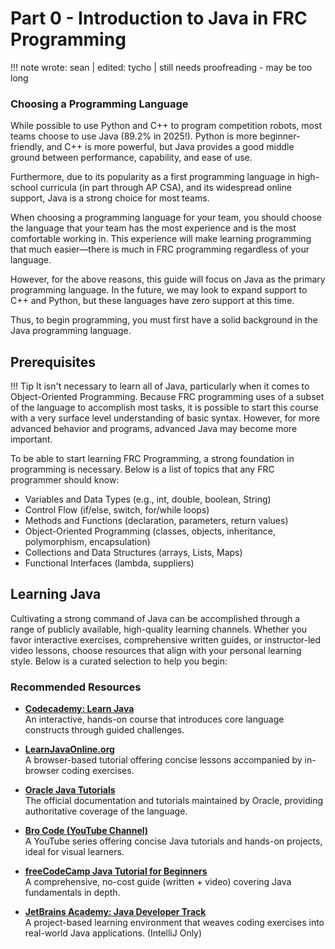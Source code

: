 # Part 0 - Introduction to Java in FRC Programming

!!! note
    wrote: sean | edited: tycho | still needs proofreading - may be too long

### Choosing a Programming Language
While possible to use Python and C++ to program competition robots, most teams choose to use Java (89.2% in 2025!). Python is more beginner-friendly, and C++ is more powerful, but Java provides a good middle ground between performance, capability, and ease of use. 

Furthermore, due to its popularity as a first programming language in high-school curricula (in part through AP CSA), and its widespread online support, Java is a strong choice for most teams. 

When choosing a programming language for your team, you should choose the language that your team has the most experience and is the most comfortable working in. This experience will make learning programming that much easier—there is much in FRC programming regardless of your language. 

However, for the above reasons, this guide will focus on Java as the primary programming language. In the future, we may look to expand support to C++ and Python, but these languages have zero support at this time. 

Thus, to begin programming, you must first have a solid background in the Java programming language.


## Prerequisites
!!! Tip
    It isn't necessary to learn all of Java, particularly when it comes to Object-Oriented Programming. Because FRC programming uses of a subset of the language to accomplish most tasks, it is possible to start this course with a very surface level understanding of basic syntax. However, for more advanced behavior and programs, advanced Java may become more important. 


To be able to start learning FRC Programming, a strong foundation in programming is necessary. Below is a list of topics that any FRC programmer should know:

 - Variables and Data Types (e.g., int, double, boolean, String)
 - Control Flow (if/else, switch, for/while loops)
 - Methods and Functions (declaration, parameters, return values)
 - Object-Oriented Programming (classes, objects, inheritance, polymorphism, encapsulation)
 - Collections and Data Structures (arrays, Lists, Maps)
 - Functional Interfaces (lambda, suppliers)

## Learning Java

Cultivating a strong command of Java can be accomplished through a range of publicly available, high-quality learning channels. Whether you favor interactive exercises, comprehensive written guides, or instructor-led video lessons, choose resources that align with your personal learning style. Below is a curated selection to help you begin:

### Recommended Resources

- **[Codecademy: Learn Java](https://www.codecademy.com/learn/learn-java)**  
  An interactive, hands-on course that introduces core language constructs through guided challenges.

- **[LearnJavaOnline.org](https://www.learnjavaonline.org/)**  
  A browser-based tutorial offering concise lessons accompanied by in-browser coding exercises.

- **[Oracle Java Tutorials](https://docs.oracle.com/javase/tutorial/)**  
  The official documentation and tutorials maintained by Oracle, providing authoritative coverage of the language.

- **[Bro Code (YouTube Channel)](https://www.youtube.com/watch?v=23HFxAPyJ9U&list=PLZPZq0r_RZOOj_NOZYq_R2PECIMglLemc)**  
  A YouTube series offering concise Java tutorials and hands-on projects, ideal for visual learners.

- **[freeCodeCamp Java Tutorial for Beginners](https://www.freecodecamp.org/news/the-java-handbook/)**  
  A comprehensive, no-cost guide (written + video) covering Java fundamentals in depth.

- **[JetBrains Academy: Java Developer Track](https://academy.jetbrains.com/course/18905-java-for-beginners)**  
  A project-based learning environment that weaves coding exercises into real-world Java applications. (IntelliJ Only)